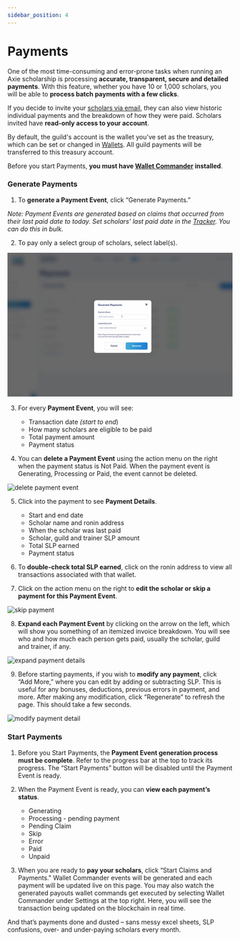 ```yaml
---
sidebar_position: 4
---
```


# Payments

One of the most time-consuming and error-prone tasks when running an Axie scholarship is processing **accurate, transparent, secure and detailed payments**. With this feature, whether you have 10 or 1,000 scholars, you will be able to **process batch payments with a few clicks**.

If you decide to invite your [scholars via email](user-management.md#invite-user-from-user-management), they can also view historic individual payments and the breakdown of how they were paid. Scholars invited have **read-only access to your account**.

By default, the guild's account is the wallet you've set as the treasury, which can be set or changed in [Wallets](wallets.md). All guild payments will be transferred to this treasury account. 

Before you start Payments, **you must have [Wallet Commander](wallet-commander.md) installed**. 

### Generate Payments

1. To **generate a Payment Event**, click “Generate Payments.”

_Note: Payment Events are generated based on claims that occurred from their last paid date to today. Set scholars' last paid date in the [Tracker](tracker.md). You can do this in bulk._

2. To pay only a select group of scholars, select label(s). 

![select-payment-label](04_Payments_Generate.gif)

3. For every **Payment Event**, you will see:

    * Transaction date _(start to end_)
    * How many scholars are eligible to be paid
    * Total payment amount
    * Payment status

4. You can **delete a Payment Event** using the action menu on the right when the payment status is Not Paid. When the payment event is Generating, Processing or Paid, the event cannot be deleted.

![delete payment event](04_Payments_Delete.gif)

5. Click into the payment to see **Payment Details**.
    * Start and end date
    * Scholar name and ronin address
    * When the scholar was last paid
    * Scholar, guild and trainer SLP amount
    * Total SLP earned
    * Payment status

6. To **double-check total SLP earned**, click on the ronin address to view all transactions associated with that wallet.

7. Click on the action menu on the right to **edit the scholar or skip a payment for this Payment Event**.

![skip payment](04_Payments_Skip.gif)

8. **Expand each Payment Event** by clicking on the arrow on the left, which will show you something of an itemized invoice breakdown. You will see who and how much each person gets paid, usually the scholar, guild and trainer, if any.

![expand payment details](04_Payments_Expand_Detail.gif)

9. Before starting payments, if you wish to **modify any payment**, click “Add More,” where you can edit by adding or subtracting SLP. This is useful for any bonuses, deductions, previous errors in payment, and more. After making any modification, click “Regenerate” to refresh the page. This should take a few seconds.

![modify payment detail](04_Payments_Add_SLP.gif)

### Start Payments

1. Before you Start Payments, the **Payment Event generation process must be complete**. Refer to the progress bar at the top to track its progress. The “Start Payments” button will be disabled until the Payment Event is ready. 

2. When the Payment Event is ready, you can **view each payment’s status**. 

    * Generating 
    * Processing - pending payment 
    * Pending Claim
    * Skip
    * Error
    * Paid
    * Unpaid


3. When you are ready to **pay your scholars**, click “Start Claims and Payments." Wallet Commander events will be generated and each payment will be updated live on this page. You may also watch the generated payouts wallet commands get executed by selecting Wallet Commander under Settings at the top right. Here, you will see the transaction being updated on the blockchain in real time.

And that’s payments done and dusted – sans messy excel sheets, SLP confusions, over- and under-paying scholars every month.
